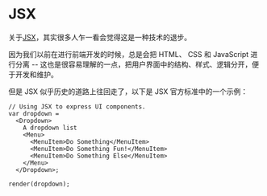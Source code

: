 # JSX

关于[JSX](https://github.com/facebook/jsx)，其实很多人乍一看会觉得这是一种技术的退步。

因为我们以前在进行前端开发的时候，总是会把 HTML、 CSS 和 JavaScript 进行分离 -- 这也是很容易理解的一点，把用户界面中的结构、样式、逻辑分开，便于开发和维护。

但是 JSX 似乎历史的道路上往回走了，以下是 JSX 官方标准中的一个示例：

```
// Using JSX to express UI components.
var dropdown =
  <Dropdown>
    A dropdown list
    <Menu>
      <MenuItem>Do Something</MenuItem>
      <MenuItem>Do Something Fun!</MenuItem>
      <MenuItem>Do Something Else</MenuItem>
    </Menu>
  </Dropdown>;

render(dropdown);
```
